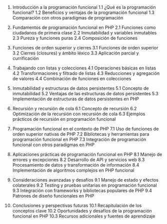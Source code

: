 1. Introducción a la programación funcional
   1.1 ¿Qué es la programación funcional?
   1.2 Beneficios y ventajas de la programación funcional
   1.3 Comparación con otros paradigmas de programación

2. Fundamentos de programación funcional en PHP
   2.1 Funciones como ciudadanos de primera clase
   2.2 Inmutabilidad y variables inmutables
   2.3 Pureza y funciones puras
   2.4 Composición de funciones

3. Funciones de orden superior y cierres
   3.1 Funciones de orden superior
   3.2 Cierres (closures) y ámbito léxico
   3.3 Aplicación parcial y currificación

4. Trabajando con listas y colecciones
   4.1 Operaciones básicas en listas
   4.2 Transformaciones y filtrado de listas
   4.3 Reducciones y agregación de valores
   4.4 Combinación de funciones en colecciones

5. Inmutabilidad y estructuras de datos persistentes
   5.1 Concepto de inmutabilidad
   5.2 Ventajas de las estructuras de datos persistentes
   5.3 Implementación de estructuras de datos persistentes en PHP

6. Recursión y recursión de cola
   6.1 Concepto de recursión
   6.2 Optimización de la recursión con recursión de cola
   6.3 Ejemplos prácticos de recursión en programación funcional

7. Programación funcional en el contexto de PHP
   7.1 Uso de funciones de orden superior nativas de PHP
   7.2 Bibliotecas y herramientas para programación funcional en PHP
   7.3 Integración de programación funcional con otros paradigmas en PHP

8. Aplicaciones prácticas de programación funcional en PHP
   8.1 Manejo de errores y excepciones
   8.2 Desarrollo de API y servicios web
   8.3 Procesamiento de datos y transformación de información
   8.4 Implementación de algoritmos complejos en PHP funcional

9. Consideraciones avanzadas y desafíos
   9.1 Manejo de estado y efectos colaterales
   9.2 Testing y pruebas unitarias en programación funcional
   9.3 Integración con frameworks y bibliotecas populares de PHP
   9.4 Patrones de diseño funcionales en PHP

10. Conclusiones y perspectivas futuras
    10.1 Recapitulación de los conceptos clave
    10.2 Oportunidades y desafíos de la programación funcional en PHP
    10.3 Recursos adicionales y fuentes de aprendizaje
